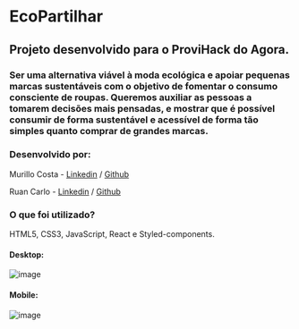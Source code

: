 # EcoPartilhar 

## Projeto desenvolvido para o ProviHack do Agora.

### Ser uma alternativa viável à moda ecológica e apoiar pequenas marcas sustentáveis com o objetivo de fomentar o consumo consciente de roupas. Queremos auxiliar as pessoas a tomarem decisões mais pensadas, e mostrar que é possível consumir de forma sustentável e acessível de forma tão simples quanto comprar de grandes marcas.


### Desenvolvido por:

Murillo Costa - [Linkedin](https://www.linkedin.com/in/murillocosta/) / [Github](https://www.github.com/murillocosta/) 

Ruan Carlo - [Linkedin](https://www.linkedin.com/in/rucp/) / [Github](https://www.github.com/rucp/) 

### O que foi utilizado?

HTML5, CSS3, JavaScript, React e Styled-components.

#### Desktop:

![image](https://user-images.githubusercontent.com/91096652/166158906-b8bbedca-5802-4dc1-b366-fd5229e01938.png)

#### Mobile:

![image](https://user-images.githubusercontent.com/91096652/166158938-200d79a0-d96b-4158-83b3-fe017e0a499b.png)


